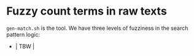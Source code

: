 # Fuzzy count terms in raw texts

`gen-match.sh` is the tool. We have three levels of fuzziness in the search pattern logic:

- | TBW |
